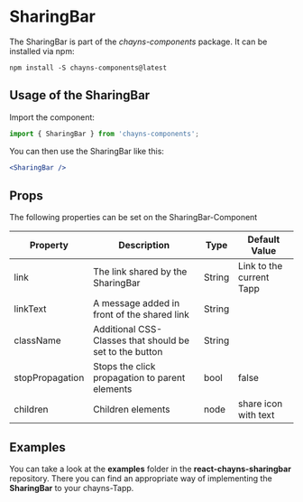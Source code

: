 # SharingBar

The SharingBar is part of the _chayns-components_ package. It can be installed
via npm:

    npm install -S chayns-components@latest

## Usage of the SharingBar

Import the component:

```jsx harmony
import { SharingBar } from 'chayns-components';
```

You can then use the SharingBar like this:

```jsx harmony
<SharingBar />
```

## Props

The following properties can be set on the SharingBar-Component

| Property        | Description                                             | Type   | Default Value            |
| --------------- | ------------------------------------------------------- | ------ | ------------------------ |
| link            | The link shared by the SharingBar                       | String | Link to the current Tapp |
| linkText        | A message added in front of the shared link             | String |                          |
| className       | Additional CSS-Classes that should be set to the button | String |                          |
| stopPropagation | Stops the click propagation to parent elements          | bool   | false                    |
| children        | Children elements                                       | node   | share icon with text     |

## Examples

You can take a look at the **examples** folder in the
**react-chayns-sharingbar** repository. There you can find an appropriate way of
implementing the **SharingBar** to your chayns-Tapp.
